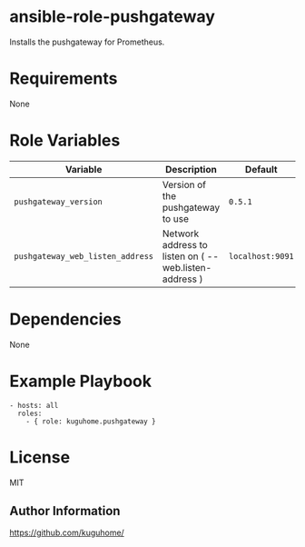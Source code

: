 # ansible-role-pushgateway

Installs the pushgateway for Prometheus.

# Requirements

None

# Role Variables

| Variable | Description | Default |
|----------|-------------|---------|
| `pushgateway_version`| Version of the pushgateway to use | `0.5.1` |
| `pushgateway_web_listen_address`| Network address to listen on ( --web.listen-address ) | `localhost:9091` |

# Dependencies

None

# Example Playbook

    - hosts: all
      roles:
        - { role: kuguhome.pushgateway }

# License

MIT

Author Information
------------------

https://github.com/kuguhome/
